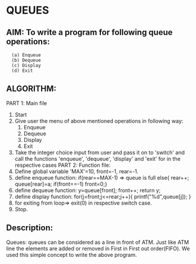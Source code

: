 # QUEUES
## AIM: To write a program for following queue operations:
      (a) Enqueue
      (b) Dequeue
      (c) Display 
      (d) Exit
      
## ALGORITHM:
PART 1: Main file
1) Start
2) Give user the menu of above mentioned operations in following way:
   1. Enqueue
   2. Dequeue
   3. Display
   4. Exit
3) Take the integer choice input from user and pass it on to 'switch' and call the functions 'enqueue', 'dequeue', 'display' and 'exit' for in the respective cases
PART 2: Function file:
1) Define  global variable 'MAX'=10, front=-1, rear=-1.
2) define enqueue function:
     if(rear==MAX-1) => queue is full
     else{
		rear++;
		queue[rear]=a;
   	if(front==-1)
    front=0;}
3) define dequeue function:
        	y=queue[front];
	        front++;
          return y;
4) define display function:
     	for(j=front;j<=rear;j++){
		printf("%d",queue[j]);
	}
 5) for exiting from loop=> exit(0) in respective switch case.
 6) Stop.
 
 ## Description:
 Queues: queues can be considered as a line in front of ATM. Just like ATM line the elements are added or removed in First in First out order(FIFO). We used this simple concept to write the above program.
